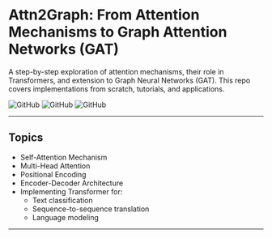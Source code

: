 # Attn2Graph: From Attention Mechanisms to Graph Attention Networks (GAT)


A step-by-step exploration of attention mechanisms, their role in Transformers, and extension to Graph Neural Networks (GAT). This repo covers implementations from scratch, tutorials, and applications.

![GitHub](https://img.shields.io/badge/Python-3.8%2B-blue)
![GitHub](https://img.shields.io/badge/Framework-PyTorch/Lightning-red)
![GitHub](https://img.shields.io/badge/License-MIT-green)

---

## Topics

- Self-Attention Mechanism
- Multi-Head Attention
- Positional Encoding
- Encoder-Decoder Architecture
- Implementing Transformer for:
  - Text classification
  - Sequence-to-sequence translation
  - Language modeling

---


